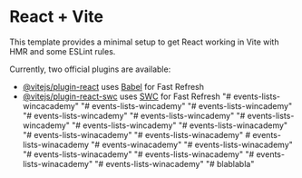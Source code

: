 # React + Vite

This template provides a minimal setup to get React working in Vite with HMR and some ESLint rules.

Currently, two official plugins are available:

- [@vitejs/plugin-react](https://github.com/vitejs/vite-plugin-react/blob/main/packages/plugin-react/README.md) uses [Babel](https://babeljs.io/) for Fast Refresh
- [@vitejs/plugin-react-swc](https://github.com/vitejs/vite-plugin-react-swc) uses [SWC](https://swc.rs/) for Fast Refresh
"# events-lists-wincacademy" 
"# events-lists-wincademy" 
"# events-lists-wincademy" 
"# events-lists-wincademy" 
"# events-lists-wincademy" 
"# events-lists-wincademy" 
"# events-lists-wincademy" 
"# events-lists-winacademy" 
"# events-lists-winacademy" 
"# events-lists-winacademy" 
#   e v e n t s - l i s t s - w i n a c a d e m y  
 "# events-winacademy" 
"# events-lists-winacademy" 
"# events-lists-winacademy" 
"# events-lists-winacademy" 
"# events-lists-winacademy" 
"# events-lists-winacademy" 
"# blablabla" 
